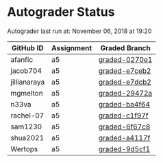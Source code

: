 # Autograder Status
Autograder last run at: November 06, 2018 at 19:20

| GitHub ID | Assignment | Graded Branch |
|-----------|------------|---------------|
| afanfic | a5 | [graded-0270e1](https://github.com/Fall2018COMP401-001/a5-afanfic/tree/graded-0270e1) | 
| jacob704 | a5 | [graded-e7ceb2](https://github.com/Fall2018COMP401-001/a5-jacob704/tree/graded-e7ceb2) | 
| jillianaraya | a5 | [graded-e7dcb2](https://github.com/Fall2018COMP401-001/a5-jillianaraya/tree/graded-e7dcb2) | 
| mgmelton | a5 | [graded-29472a](https://github.com/Fall2018COMP401-001/a5-mgmelton/tree/graded-29472a) | 
| n33va | a5 | [graded-ba4f64](https://github.com/Fall2018COMP401-001/a5-n33va/tree/graded-ba4f64) | 
| rachel-07 | a5 | [graded-c1f97f](https://github.com/Fall2018COMP401-001/a5-rachel-07/tree/graded-c1f97f) | 
| sam1230 | a5 | [graded-6f67c8](https://github.com/Fall2018COMP401-001/a5-sam1230/tree/graded-6f67c8) | 
| shua2021 | a5 | [graded-a4117f](https://github.com/Fall2018COMP401-001/a5-shua2021/tree/graded-a4117f) | 
| Wertops | a5 | [graded-9d5cf1](https://github.com/Fall2018COMP401-001/a5-Wertops/tree/graded-9d5cf1) | 
